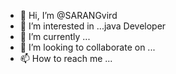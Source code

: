 - 👋 Hi, I’m @SARANGvird
- 👀 I’m interested in ...java Developer
- 🌱 I’m currently ...
- 💞️ I’m looking to collaborate on ...
- 📫 How to reach me ...

<!---
SARANGvird/SARANGvird is a ✨ special ✨ repository because its `README.md` (this file) appears on your GitHub profile.
You can click the Preview link to take a look at your changes.
--->
